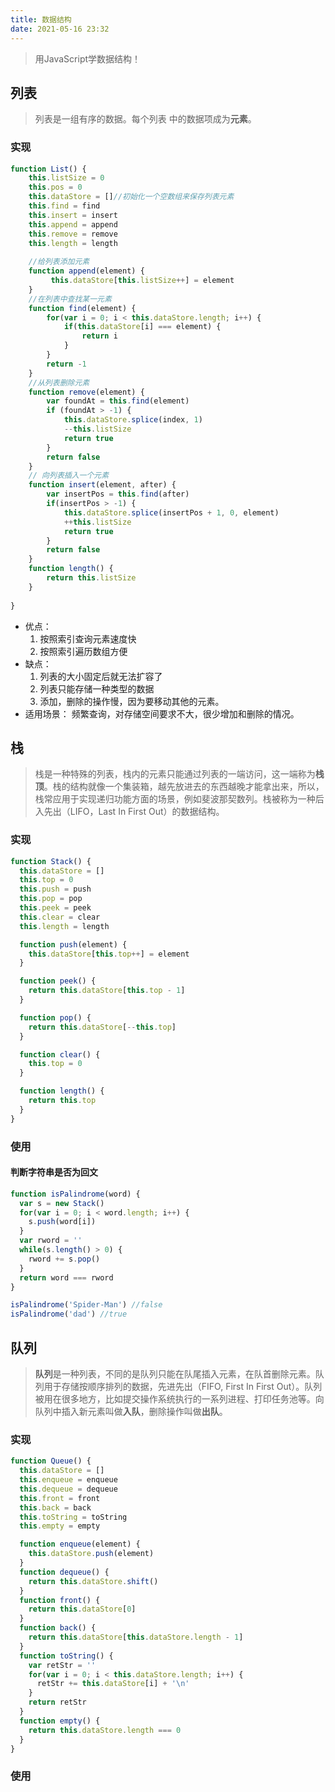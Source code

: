 ```yaml
---
title: 数据结构
date: 2021-05-16 23:32
---
```




> 用JavaScript学数据结构！

## 列表

> 列表是一组有序的数据。每个列表 中的数据项成为**元素**。

### 实现
```javascript
function List() {
	this.listSize = 0
    this.pos = 0
    this.dataStore = []//初始化一个空数组来保存列表元素
    this.find = find
    this.insert = insert
    this.append = append
    this.remove = remove
    this.length = length
    
    //给列表添加元素
    function append(element) {
         this.dataStore[this.listSize++] = element
    }
    //在列表中查找某一元素
    function find(element) {
		for(var i = 0; i < this.dataStore.length; i++) {
            if(this.dataStore[i] === element) {
                return i
            }
        }
        return -1
    }
    //从列表删除元素
    function remove(element) {
		var foundAt = this.find(element)
        if (foundAt > -1) {
        	this.dataStore.splice(index, 1)
            --this.listSize
            return true
		}
        return false
    }
    // 向列表插入一个元素
    function insert(element, after) {
		var insertPos = this.find(after)
        if(insertPos > -1) {
            this.dataStore.splice(insertPos + 1, 0, element)
            ++this.listSize
            return true
        }
        return false
    }
    function length() {
		return this.listSize
    }
    
}
```



- 优点：
  1. 按照索引查询元素速度快
  2. 按照索引遍历数组方便
- 缺点：
  1. 列表的大小固定后就无法扩容了
  2. 列表只能存储一种类型的数据
  3. 添加，删除的操作慢，因为要移动其他的元素。
- 适用场景：
  频繁查询，对存储空间要求不大，很少增加和删除的情况。





## 栈

> 栈是一种特殊的列表，栈内的元素只能通过列表的一端访问，这一端称为**栈顶**。栈的结构就像一个集装箱，越先放进去的东西越晚才能拿出来，所以，栈常应用于实现递归功能方面的场景，例如斐波那契数列。栈被称为一种后入先出（LIFO，Last In First Out）的数据结构。

### 实现

```javascript
function Stack() {
  this.dataStore = []
  this.top = 0
  this.push = push
  this.pop = pop
  this.peek = peek
  this.clear = clear
  this.length = length

  function push(element) {
    this.dataStore[this.top++] = element
  }

  function peek() {
    return this.dataStore[this.top - 1]
  }

  function pop() {
    return this.dataStore[--this.top]
  }

  function clear() {
    this.top = 0
  }

  function length() {
    return this.top
  }
}
```



### 使用

#### 判断字符串是否为回文

```javascript
function isPalindrome(word) {
  var s = new Stack()
  for(var i = 0; i < word.length; i++) {
    s.push(word[i])
  }
  var rword = ''
  while(s.length() > 0) {
    rword += s.pop()
  }
  return word === rword
}

isPalindrome('Spider-Man') //false
isPalindrome('dad') //true
```





## 队列

> **队列**是一种列表，不同的是队列只能在队尾插入元素，在队首删除元素。队列用于存储按顺序排列的数据，先进先出（FIFO, First In First Out）。队列被用在很多地方，比如提交操作系统执行的一系列进程、打印任务池等。向队列中插入新元素叫做**入队**，删除操作叫做**出队**。



### 实现

```javascript
function Queue() {
  this.dataStore = []
  this.enqueue = enqueue
  this.dequeue = dequeue
  this.front = front
  this.back = back
  this.toString = toString
  this.empty = empty

  function enqueue(element) {
    this.dataStore.push(element)
  }
  function dequeue() {
    return this.dataStore.shift()
  }
  function front() {
    return this.dataStore[0]
  }
  function back() {
    return this.dataStore[this.dataStore.length - 1]
  }
  function toString() {
    var retStr = ''
    for(var i = 0; i < this.dataStore.length; i++) {
      retStr += this.dataStore[i] + '\n'
    }
    return retStr
  }
  function empty() {
    return this.dataStore.length === 0
  }
}
```



### 使用

